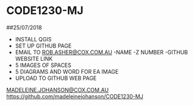 # CODE1230-MJ

##25/07/2018
- INSTALL QGIS
- SET UP GITHUB PAGE 
- EMAIL TO ROB.ASHER@COX.COM.AU
	-NAME
	-Z NUMBER
	-GITHUB WEBSITE LINK
- 5 IMAGES OF SPACES
- 5 DIAGRAMS AND WORD FOR EA IMAGE 
- UPLOAD TO GITHUB WEB PAGE

MADELEINE.JOHANSON@COX.COM.AU
https://github.com/madeleinejohanson/CODE1230-MJ
